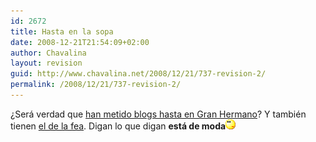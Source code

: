 ```yaml
---
id: 2672
title: Hasta en la sopa
date: 2008-12-21T21:54:09+02:00
author: Chavalina
layout: revision
guid: http://www.chavalina.net/2008/12/21/737-revision-2/
permalink: /2008/12/21/737-revision-2/
---
```

&iquest;Ser&aacute; verdad que <a href="http://www.20minutos.es/noticia/149858/0/gran/hermano/ecologico/" target="_blank">han metido blogs hasta en Gran Hermano</a>? Y tambi&eacute;n tienen <a href="http://www.yotambiensoybea.com/diariodeunafea/" target="_blank">el de la fea</a>. Digan lo que digan **est&aacute; de moda**![emo](/imagenes/emoticonos/pensativo.gif)